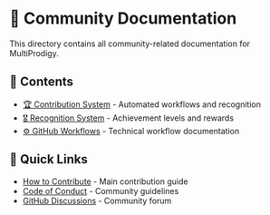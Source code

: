# 🤝 Community Documentation

This directory contains all community-related documentation for MultiProdigy.

## 📁 Contents

- [🏆 Contribution System](contribution_system.md) - Automated workflows and recognition
- [🎖️ Recognition System](recognition.md) - Achievement levels and rewards
- [⚙️ GitHub Workflows](workflows.md) - Technical workflow documentation

## 🚀 Quick Links

- [How to Contribute](../../CONTRIBUTING.md) - Main contribution guide
- [Code of Conduct](../../CODE_OF_CONDUCT.md) - Community guidelines
- [GitHub Discussions](https://github.com/Abhay-Cerberus/MultiProdigy/discussions) - Community forum